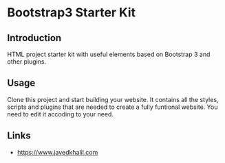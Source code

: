 # Bootstrap3 Starter Kit

Introduction
------------
HTML project starter kit with useful elements based on Bootstrap 3 and other plugins.

Usage
-----
Clone this project and start building your website. It contains all the styles, scripts and plugins that are needed to create a fully funtional website. You need to edit it accoding to your need.

Links
-----
+ https://www.javedkhalil.com
